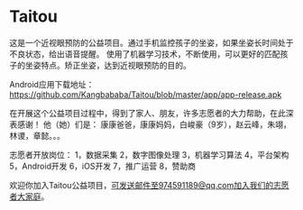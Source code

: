 # Taitou

这是一个近视眼预防的公益项目。通过手机监控孩子的坐姿，如果坐姿长时间处于不良状态，给出语音提醒。
使用了机器学习技术，不断使用，可以更好的匹配孩子的坐姿特点。矫正坐姿，达到近视眼预防的目的。


Android应用下载地址：https://github.com/Kangbababa/Taitou/blob/master/app/app-release.apk

在开展这个公益项目过程中，得到了家人、朋友，许多志愿者的大力帮助，在此深表感谢！
他（她）们是：
康康爸爸，康康妈妈，白峻豪（9岁），赵云峰，朱翊，林谡，章懿。。。


志愿者开放岗位：
1，数据采集
2，数字图像处理
3，机器学习算法
4，平台架构
5，Android开发
6，iOS开发
7，推广运营
8，赞助商

欢迎你加入Taitou公益项目，可发送邮件至974591189@qq.com加入我们的志愿者大家庭。
